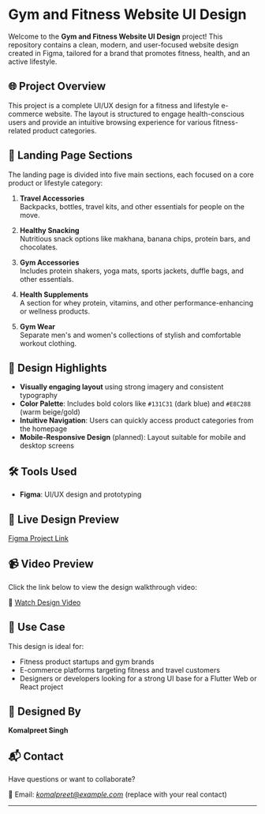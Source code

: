 # Gym and Fitness Website UI Design

Welcome to the **Gym and Fitness Website UI Design** project! This repository contains a clean, modern, and user-focused website design created in Figma, tailored for a brand that promotes fitness, health, and an active lifestyle.

## 🌐 Project Overview

This project is a complete UI/UX design for a fitness and lifestyle e-commerce website. The layout is structured to engage health-conscious users and provide an intuitive browsing experience for various fitness-related product categories.

## 🧩 Landing Page Sections

The landing page is divided into five main sections, each focused on a core product or lifestyle category:

1. **Travel Accessories**  
   Backpacks, bottles, travel kits, and other essentials for people on the move.

2. **Healthy Snacking**  
   Nutritious snack options like makhana, banana chips, protein bars, and chocolates.

3. **Gym Accessories**  
   Includes protein shakers, yoga mats, sports jackets, duffle bags, and other essentials.

4. **Health Supplements**  
   A section for whey protein, vitamins, and other performance-enhancing or wellness products.

5. **Gym Wear**  
   Separate men's and women's collections of stylish and comfortable workout clothing.

## 🎨 Design Highlights

- **Visually engaging layout** using strong imagery and consistent typography  
- **Color Palette**: Includes bold colors like `#131C31` (dark blue) and `#E8C288` (warm beige/gold)  
- **Intuitive Navigation**: Users can quickly access product categories from the homepage  
- **Mobile-Responsive Design** (planned): Layout suitable for mobile and desktop screens  

## 🛠 Tools Used

- **Figma**: UI/UX design and prototyping

## 🔗 Live Design Preview

[Figma Project Link](https://www.figma.com/design/NLmUI3QWfviLcQimLJx7zl/website-desgin-gym?t=T1wLcjJcSs87stDN-0)

## 📹 Video Preview

Click the link below to view the design walkthrough video:

🔗 [Watch Design Video](https://github.com/user-attachments/assets/6723e1ce-8375-4c02-8eff-d743e8f93413)

## 🚀 Use Case

This design is ideal for:

- Fitness product startups and gym brands  
- E-commerce platforms targeting fitness and travel customers  
- Designers or developers looking for a strong UI base for a Flutter Web or React project  

## 👤 Designed By

**Komalpreet Singh**

## 📬 Contact

Have questions or want to collaborate?

📧 Email: *komalpreet@example.com* (replace with your real contact)

---
